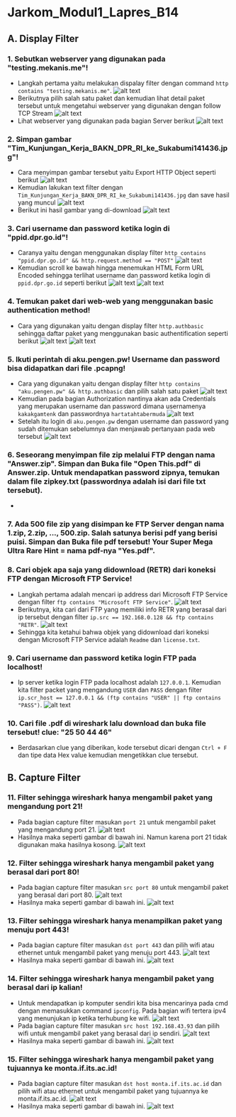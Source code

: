 # **Jarkom_Modul1_Lapres_B14**
## **A. Display Filter**
### 1. Sebutkan webserver yang digunakan pada "testing.mekanis.me"!
- Langkah pertama yaitu melakukan dispalay filter dengan command `http contains "testing.mekanis.me"`.
![alt text](https://github.com/iqbaalpratama/Jarkom_Modul1_Lapres_B14/blob/main/data/jawaban1a.png?raw=true)
- Berikutnya pilih salah satu paket dan kemudian lihat detail paket tersebut untuk mengetahui webserver yang digunakan dengan follow TCP Stream
![alt text](https://github.com/iqbaalpratama/Jarkom_Modul1_Lapres_B14/blob/main/data/jawaban1b.png?raw=true)
- Lihat webserver yang digunakan pada bagian Server berikut
![alt text](https://github.com/iqbaalpratama/Jarkom_Modul1_Lapres_B14/blob/main/data/jawaban1c.png?raw=true)
### 2. Simpan gambar "Tim_Kunjungan_Kerja_BAKN_DPR_RI_ke_Sukabumi141436.jpg"!
- Cara menyimpan gambar tersebut yaitu Export HTTP Object seperti berikut
![alt text](https://github.com/iqbaalpratama/Jarkom_Modul1_Lapres_B14/blob/main/data/jawaban2a.png?raw=true)
- Kemudian lakukan text filter dengan `Tim_Kunjungan_Kerja_BAKN_DPR_RI_ke_Sukabumi141436.jpg` dan save hasil yang muncul
![alt text](https://github.com/iqbaalpratama/Jarkom_Modul1_Lapres_B14/blob/main/data/jawaban2b.png?raw=true)
- Berikut ini hasil gambar yang di-download
![alt text](https://github.com/iqbaalpratama/Jarkom_Modul1_Lapres_B14/blob/main/data/jawaban2c.png?raw=true)
### 3. Cari username dan password ketika login di "ppid.dpr.go.id"!
- Caranya yaitu dengan menggunakan display filter `http contains "ppid.dpr.go.id" && http.request.method == "POST"`
![alt text](https://github.com/iqbaalpratama/Jarkom_Modul1_Lapres_B14/blob/main/data/jawaban3a.png?raw=true)
- Kemudian scroll ke bawah hingga menemukan HTML Form URL Encoded sehingga terlihat username dan password ketika login di `ppid.dpr.go.id` seperti berikut
![alt text](https://github.com/iqbaalpratama/Jarkom_Modul1_Lapres_B14/blob/main/data/jawaban3b.png?raw=true)
![alt text](https://github.com/iqbaalpratama/Jarkom_Modul1_Lapres_B14/blob/main/data/jawaban3c.png?raw=true)
### 4. Temukan paket dari web-web yang menggunakan basic authentication method!
- Cara yang digunakan yaitu dengan display filter `http.authbasic` sehingga daftar paket yang menggunakan basic authentification seperti berikut
![alt text](https://github.com/iqbaalpratama/Jarkom_Modul1_Lapres_B14/blob/main/data/jawaban4a.png?raw=true)
![alt text](https://github.com/iqbaalpratama/Jarkom_Modul1_Lapres_B14/blob/main/data/jawaban4b.png?raw=true)
### 5. Ikuti perintah di aku.pengen.pw! Username dan password bisa didapatkan dari file .pcapng!
- Cara yang digunakan yaitu dengan display filter `http contains "aku.pengen.pw" && http.authbasic` dan pilih salah satu paket
![alt text](https://github.com/iqbaalpratama/Jarkom_Modul1_Lapres_B14/blob/main/data/jawaban5a.PNG?raw=true)
- Kemudian pada bagian Authorization nantinya akan ada Credentials yang merupakan username dan password dimana usernamenya `kakakgamtenk` dan passwordnya `hartatahtabermuda`
![alt text](https://github.com/iqbaalpratama/Jarkom_Modul1_Lapres_B14/blob/main/data/jawaban5b.png?raw=true)
- Setelah itu login di `aku.pengen.pw` dengan username dan password yang sudah ditemukan sebelumnya dan menjawab pertanyaan pada web tersebut
![alt text](https://github.com/iqbaalpratama/Jarkom_Modul1_Lapres_B14/blob/main/data/jawaban5c.png?raw=true)
### 6. Seseorang menyimpan file zip melalui FTP dengan nama "Answer.zip". Simpan dan Buka file "Open This.pdf" di Answer.zip. Untuk mendapatkan password zipnya, temukan dalam file zipkey.txt (passwordnya adalah isi dari file txt tersebut).
-
### 7. Ada 500 file zip yang disimpan ke FTP Server dengan nama 1.zip, 2.zip, ..., 500.zip. Salah satunya berisi pdf yang berisi puisi. Simpan dan Buka file pdf tersebut! Your Super Mega Ultra Rare Hint = nama pdf-nya "Yes.pdf".


### 8. Cari objek apa saja yang didownload (RETR) dari koneksi FTP dengan Microsoft FTP Service!
- Langkah pertama adalah mencari ip address dari Microsoft FTP Service dengan filter `ftp contains "Microsoft FTP Service"`.
![alt text](https://github.com/iqbaalpratama/Jarkom_Modul1_Lapres_B14/blob/main/data/jawaban8a.PNG?raw=true)
- Berikutnya, kita cari dari FTP yang memiliki info RETR yang berasal dari ip tersebut dengan filter `ip.src == 192.168.0.128 && ftp contains "RETR"`.
![alt text](https://github.com/iqbaalpratama/Jarkom_Modul1_Lapres_B14/blob/main/data/jawaban8b.PNG?raw=true)
- Sehingga kita ketahui bahwa objek yang didownload dari koneksi dengan Microsoft FTP Service adalah `Readme` dan `license.txt`.

### 9. Cari username dan password ketika login FTP pada localhost!
- Ip server ketika login FTP pada localhost adalah `127.0.0.1`. Kemudian kita filter packet yang mengandung `USER` dan `PASS` dengan filter `ip.scr_host == 127.0.0.1 && (ftp contains "USER" || ftp contains "PASS")`.
![alt text](https://github.com/iqbaalpratama/Jarkom_Modul1_Lapres_B14/blob/main/data/jawaban9.PNG?raw=true)

### 10. Cari file .pdf di wireshark lalu download dan buka file tersebut! clue: "25 50 44 46" 
- Berdasarkan clue yang diberikan, kode tersebut dicari dengan `Ctrl + F` dan tipe data Hex value kemudian mengetikkan clue tersebut.

## **B. Capture Filter**
### 11. Filter sehingga wireshark hanya mengambil paket yang mengandung port 21!
- Pada bagian capture filter masukan `port 21` untuk  mengambil paket yang mengandung port 21.
![alt text](https://github.com/iqbaalpratama/Jarkom_Modul1_Lapres_B14/blob/main/data/jawaban11a.PNG?raw=true)
- Hasilnya maka seperti gambar di bawah ini. Namun karena port 21 tidak digunakan maka hasilnya kosong.
![alt text](https://github.com/iqbaalpratama/Jarkom_Modul1_Lapres_B14/blob/main/data/jawaban11b.PNG?raw=true)

### 12. Filter sehingga wireshark hanya mengambil paket yang berasal dari port 80!
- Pada bagian capture filter masukan `src port 80` untuk  mengambil paket yang berasal dari port 80.
![alt text](https://github.com/iqbaalpratama/Jarkom_Modul1_Lapres_B14/blob/main/data/jawaban12a.PNG?raw=true)
- Hasilnya maka seperti gambar di bawah ini.
![alt text](https://github.com/iqbaalpratama/Jarkom_Modul1_Lapres_B14/blob/main/data/jawaban12b.PNG?raw=true)

### 13. Filter sehingga wireshark hanya menampilkan paket yang menuju port 443!
- Pada bagian capture filter masukan `dst port 443` dan pilih wifi atau ethernet untuk  mengambil paket yang menuju port 443.
![alt text](https://github.com/iqbaalpratama/Jarkom_Modul1_Lapres_B14/blob/main/data/jawaban13a.PNG?raw=true)
- Hasilnya maka seperti gambar di bawah ini.
![alt text](https://github.com/iqbaalpratama/Jarkom_Modul1_Lapres_B14/blob/main/data/jawaban13b.PNG?raw=true)
### 14. Filter sehingga wireshark hanya mengambil paket yang berasal dari ip kalian!
- Untuk mendapatkan ip komputer sendiri kita bisa mencarinya pada cmd dengan memasukkan command `ipconfig`. Pada bagian wifi tertera ipv4 yang menunjukan ip ketika terhubung ke wifi. 
![alt text](https://github.com/iqbaalpratama/Jarkom_Modul1_Lapres_B14/blob/main/data/jawaban14a.PNG?raw=true)
- Pada bagian capture filter masukan `src host 192.168.43.93` dan pilih wifi untuk mengambil paket yang berasal dari ip sendiri.
![alt text](https://github.com/iqbaalpratama/Jarkom_Modul1_Lapres_B14/blob/main/data/jawaban14b.PNG?raw=true)
- Hasilnya maka seperti gambar di bawah ini.
![alt text](https://github.com/iqbaalpratama/Jarkom_Modul1_Lapres_B14/blob/main/data/jawaban14c.PNG?raw=true)

### 15. Filter sehingga wireshark hanya mengambil paket yang tujuannya ke monta.if.its.ac.id!
- Pada bagian capture filter masukan `dst host monta.if.its.ac.id` dan pilih wifi atau ethernet untuk  mengambil paket yang tujuannya ke monta.if.its.ac.id.
![alt text](https://github.com/iqbaalpratama/Jarkom_Modul1_Lapres_B14/blob/main/data/jawaban15a.PNG?raw=true)
- Hasilnya maka seperti gambar di bawah ini.
![alt text](https://github.com/iqbaalpratama/Jarkom_Modul1_Lapres_B14/blob/main/data/jawaban15b.PNG?raw=true)
